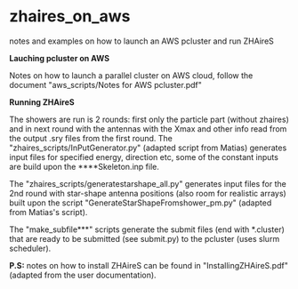 # zhaires_on_aws
notes and examples on how to launch an AWS pcluster and run ZHAireS

**Lauching pcluster on AWS**

Notes on how to launch a parallel cluster on AWS cloud, follow the document "aws_scripts/Notes for AWS pcluster.pdf"



**Running ZHAireS**

The showers are run is 2 rounds: first only the particle part (without zhaires) and in next round with the antennas with the Xmax and other info read from the output .sry files from the first round.
The "zhaires_scripts/InPutGenerator.py" (adapted script from Matias) generates input files for specified energy, direction etc, some of the constant inputs are build upon the ****Skeleton.inp file. 

The "zhaires_scripts/generatestarshape_all.py" generates input files for the 2nd round with star-shape antenna positions (also room for realistic arrays) built upon the script "GenerateStarShapeFromshower_pm.py" (adapted from Matias's script).

The "make_subfile***" scripts generate the submit files (end with *.cluster) that are ready to be submitted (see submit.py) to the pcluster (uses slurm scheduler).

**P.S:** notes on how to install ZHAireS can be found in "InstallingZHAireS.pdf" (adapted from the user documentation).
